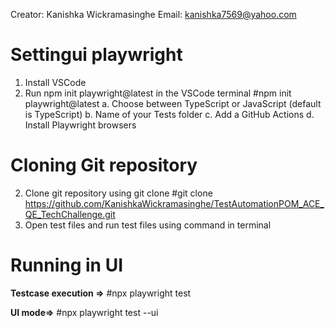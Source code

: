 Creator: Kanishka Wickramasinghe
Email: kanishka7569@yahoo.com


**Settingui playwright**
========================================
1. Install VSCode
2. Run npm init playwright@latest in the VSCode terminal
	#npm init playwright@latest
a. Choose between TypeScript or JavaScript (default is TypeScript)
b. Name of your Tests folder 
c. Add a GitHub Actions 
d. Install Playwright browsers 


**Cloning Git repository**
 ======================================
2. Clone git repository using git clone
   #git clone https://github.com/KanishkaWickramasinghe/TestAutomationPOM_ACE_QE_TechChallenge.git
4. Open test files and run test files using command in terminal
	

**Running in UI**
=========================================
**Testcase execution =>**
#npx playwright test

**UI mode=>**
#npx playwright test --ui
